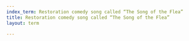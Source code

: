 ```yaml
---
index_term: Restoration comedy song called “The Song of the Flea”
title: Restoration comedy song called “The Song of the Flea”
layout: term

---
```

